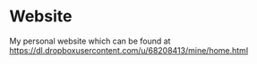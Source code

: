 Website
=======

My personal website which can be found at https://dl.dropboxusercontent.com/u/68208413/mine/home.html
